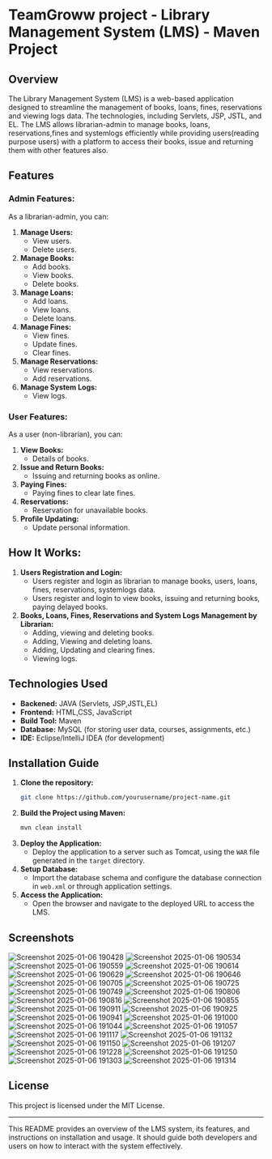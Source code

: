 # TeamGroww project - Library Management System (LMS) - Maven Project

## Overview
The Library Management System (LMS) is a web-based application designed to streamline the management of books, loans, fines, reservations and viewing logs data. The technologies, including Servlets, JSP, JSTL, and EL. The LMS allows librarian-admin to manage books, loans, reservations,fines and systemlogs efficiently while providing users(reading purpose users) with a platform to access their books, issue and returning them with other features also.

## Features

### Admin Features:
As a librarian-admin, you can:
1. **Manage Users:**
   - View users.
   - Delete users.
2. **Manage Books:**
   - Add books.
   - View books.
   - Delete books.
3. **Manage Loans:**
   - Add loans.
   - View loans.
   - Delete loans.
4. **Manage Fines:**
   - View fines.
   - Update fines.
   - Clear fines.
5. **Manage Reservations:**
   - View reservations.
   - Add reservations.
6. **Manage System Logs:**
   - View logs.

### User Features:
As a user (non-librarian), you can:
1. **View Books:**
   - Details of books.
2. **Issue and Return Books:**
   - Issuing and returning books as online.
3. **Paying Fines:**
   - Paying fines to clear late fines.
4. **Reservations:**
   - Reservation for unavailable books.
5. **Profile Updating:**
   - Update personal information.

## How It Works:

1. **Users Registration and Login:**
   - Users register and login as librarian to manage books, users, loans, fines, reservations, systemlogs data.
   - Users register and login to view books, issuing and returning books, paying delayed books.
2. **Books, Loans, Fines, Reservations and System Logs Management by Librarian:**
   - Adding, viewing and deleting books.
   - Adding, Viewing and deleting loans.
   - Adding, Updating and clearing fines.
   - Viewing logs.

## Technologies Used
- **Backened:** JAVA (Servlets, JSP,JSTL,EL)
- **Frontend:** HTML,CSS, JavaScript
- **Build Tool:** Maven
- **Database:** MySQL (for storing user data, courses, assignments, etc.)
- **IDE:** Eclipse/IntelliJ IDEA (for development)

## Installation Guide

1. **Clone the repository:**
   ```bash
   git clone https://github.com/yourusername/project-name.git
   ```
2. **Build the Project using Maven:**
   ```bash
   mvn clean install
   ```
3. **Deploy the Application:**
   - Deploy the application to a server such as Tomcat, using the `WAR` file generated in the `target` directory.
4. **Setup Database:**
   - Import the database schema and configure the database connection in `web.xml` or through application settings.
5. **Access the Application:**
   - Open the browser and navigate to the deployed URL to access the LMS.

## Screenshots

![Screenshot 2025-01-06 190428](https://github.com/user-attachments/assets/35906020-14ab-46b0-a5f7-d19ef101c43b)
![Screenshot 2025-01-06 190534](https://github.com/user-attachments/assets/0b444585-2ab6-4830-a9bf-35011caa2f4a)
![Screenshot 2025-01-06 190559](https://github.com/user-attachments/assets/c75081c8-d013-44ca-b103-c706e391f5f3)
![Screenshot 2025-01-06 190614](https://github.com/user-attachments/assets/0932b579-79ae-4f49-88c9-250cf5345e13)
![Screenshot 2025-01-06 190629](https://github.com/user-attachments/assets/88de2891-2882-4a97-984c-e205a192e266)
![Screenshot 2025-01-06 190646](https://github.com/user-attachments/assets/1996dc5d-11fb-4ea0-8c2e-53a31fb95d7b)
![Screenshot 2025-01-06 190705](https://github.com/user-attachments/assets/3ea8b29f-2cb5-4802-9741-53dbc8e9b12e)
![Screenshot 2025-01-06 190725](https://github.com/user-attachments/assets/a6ddbaa8-6e21-4c7b-8d40-151838127286)
![Screenshot 2025-01-06 190749](https://github.com/user-attachments/assets/8b0cd806-d960-4342-8708-58382019bafc)
![Screenshot 2025-01-06 190806](https://github.com/user-attachments/assets/8327320f-1029-4ff1-ba87-77a274c4c44a)
![Screenshot 2025-01-06 190816](https://github.com/user-attachments/assets/eea12ef5-67be-4a9d-bfe5-00c01def9679)
![Screenshot 2025-01-06 190855](https://github.com/user-attachments/assets/1dd86737-722a-4137-925e-1202c7884e2c)
![Screenshot 2025-01-06 190911](https://github.com/user-attachments/assets/939e9727-272c-4ce8-a6c1-7679eb432351)
![Screenshot 2025-01-06 190925](https://github.com/user-attachments/assets/e260cd19-fad1-4ef2-984e-2d4bf544c20b)
![Screenshot 2025-01-06 190941](https://github.com/user-attachments/assets/2826a77e-cbfc-48fc-878c-3e227151fd28)
![Screenshot 2025-01-06 191000](https://github.com/user-attachments/assets/cff05a26-b03e-4dae-9d95-ad5d6ed9fc5b)
![Screenshot 2025-01-06 191044](https://github.com/user-attachments/assets/a787f42e-fb06-4e1a-90df-db9eb756409b)
![Screenshot 2025-01-06 191057](https://github.com/user-attachments/assets/49ad4dc8-0f6a-46cf-97ff-4d78c6f66e41)
![Screenshot 2025-01-06 191117](https://github.com/user-attachments/assets/6be8f5cc-c8c8-4120-8ed4-4f7eb0a30a80)
![Screenshot 2025-01-06 191132](https://github.com/user-attachments/assets/911d1961-45d9-4829-b0d8-d8021f37274e)
![Screenshot 2025-01-06 191150](https://github.com/user-attachments/assets/5f7a3b27-2e56-4439-bb27-940717ece512)
![Screenshot 2025-01-06 191207](https://github.com/user-attachments/assets/10a492bb-7d7d-45ce-9ad5-69650c9ebe91)
![Screenshot 2025-01-06 191228](https://github.com/user-attachments/assets/93d9d9be-5c0a-4eec-8438-3f751f25e74d)
![Screenshot 2025-01-06 191250](https://github.com/user-attachments/assets/69e9fb0b-d48f-4aca-a5fd-d5d7502225d2)
![Screenshot 2025-01-06 191303](https://github.com/user-attachments/assets/5e92749c-8ba9-44db-83ce-72906876f127)
![Screenshot 2025-01-06 191314](https://github.com/user-attachments/assets/1cfcdf64-28c7-47f4-abfb-de5b31c98f75)





## License

This project is licensed under the MIT License.

---

This README provides an overview of the LMS system, its features, and instructions on installation and usage. It should guide both developers and users on how to interact with the system effectively.
